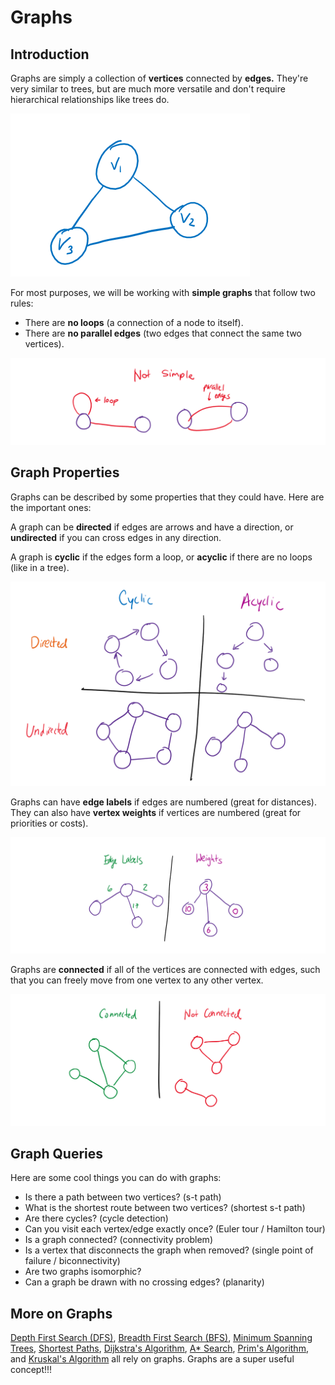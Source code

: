 # Graphs

## Introduction

Graphs are simply a collection of **vertices** connected by **edges.** They're very similar to trees, but are much more versatile and don't require hierarchical relationships like trees do.

![A very simple graph.](<../.gitbook/assets/image (55).png>)

For most purposes, we will be working with **simple graphs** that follow two rules:

* There are **no loops** (a connection of a node to itself).
* There are **no parallel edges** (two edges that connect the same two vertices).

![Don't make these graphs pls. Keep life simple!](<../.gitbook/assets/image (56).png>)

## Graph Properties

Graphs can be described by some properties that they could have. Here are the important ones:

A graph can be **directed** if edges are arrows and have a direction, or **undirected** if you can cross edges in any direction.

A graph is **cyclic** if the edges form a loop, or **acyclic** if there are no loops (like in a tree).

![Direction vs. Cycles](<../.gitbook/assets/image (57).png>)

Graphs can have **edge labels** if edges are numbered (great for distances). They can also have **vertex weights** if vertices are numbered (great for priorities or costs).

![Edge labels vs. Weights](<../.gitbook/assets/image (58).png>)

Graphs are **connected** if all of the vertices are connected with edges, such that you can freely move from one vertex to any other vertex.

![](<../.gitbook/assets/image (59).png>)

## Graph Queries

Here are some cool things you can do with graphs:

* Is there a path between two vertices? (s-t path)
* What is the shortest route between two vertices? (shortest s-t path)
* Are there cycles? (cycle detection)
* Can you visit each vertex/edge exactly once? (Euler tour / Hamilton tour)
* Is a graph connected? (connectivity problem)
* Is a vertex that disconnects the graph when removed? (single point of failure / biconnectivity)
* Are two graphs isomorphic?
* Can a graph be drawn with no crossing edges? (planarity)

## More on Graphs

[Depth First Search (DFS)](../algorithms/searching/depth-first-search-dfs.md), [Breadth First Search (BFS)](../algorithms/searching/breadth-first-search-bfs.md), [Minimum Spanning Trees](../algorithms/minimum-spanning-trees/), [Shortest Paths](../algorithms/shortest-paths/), [Dijkstra's Algorithm](../algorithms/shortest-paths/dijkstras-algorithm.md), [A\* Search](../algorithms/shortest-paths/a-search.md), [Prim's Algorithm](../algorithms/minimum-spanning-trees/prims-algorithm.md), and [Kruskal's Algorithm](../algorithms/minimum-spanning-trees/kruskals-algorithm.md) all rely on graphs. Graphs are a super useful concept!!!
